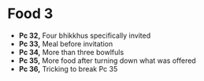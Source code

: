 # Food 3

-   **Pc 32,** Four bhikkhus specifically invited
-   **Pc 33,** Meal before invitation
-   **Pc 34,** More than three bowlfuls
-   **Pc 35,** More food after turning down what was offered
-   **Pc 36,** Tricking to break Pc 35

